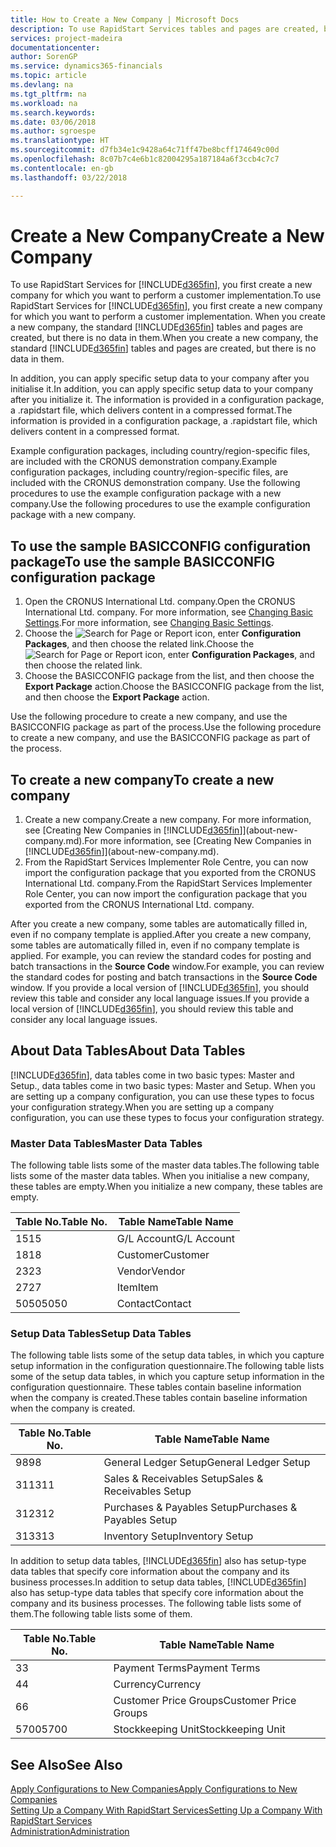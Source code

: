 ```yaml
---
title: How to Create a New Company | Microsoft Docs
description: To use RapidStart Services tables and pages are created, but there is no data in them.
services: project-madeira
documentationcenter: 
author: SorenGP
ms.service: dynamics365-financials
ms.topic: article
ms.devlang: na
ms.tgt_pltfrm: na
ms.workload: na
ms.search.keywords: 
ms.date: 03/06/2018
ms.author: sgroespe
ms.translationtype: HT
ms.sourcegitcommit: d7fb34e1c9428a64c71ff47be8bcff174649c00d
ms.openlocfilehash: 8c07b7c4e6b1c82004295a187184a6f3ccb4c7c7
ms.contentlocale: en-gb
ms.lasthandoff: 03/22/2018

---
```

# <a name="create-a-new-company"></a><span data-ttu-id="1d099-103">Create a New Company</span><span class="sxs-lookup"><span data-stu-id="1d099-103">Create a New Company</span></span>
<span data-ttu-id="1d099-104">To use RapidStart Services for [!INCLUDE[d365fin](includes/d365fin_md.md)], you first create a new company for which you want to perform a customer implementation.</span><span class="sxs-lookup"><span data-stu-id="1d099-104">To use RapidStart Services for [!INCLUDE[d365fin](includes/d365fin_md.md)], you first create a new company for which you want to perform a customer implementation.</span></span> <span data-ttu-id="1d099-105">When you create a new company, the standard [!INCLUDE[d365fin](includes/d365fin_md.md)] tables and pages are created, but there is no data in them.</span><span class="sxs-lookup"><span data-stu-id="1d099-105">When you create a new company, the standard [!INCLUDE[d365fin](includes/d365fin_md.md)] tables and pages are created, but there is no data in them.</span></span>

<span data-ttu-id="1d099-106">In addition, you can apply specific setup data to your company after you initialise it.</span><span class="sxs-lookup"><span data-stu-id="1d099-106">In addition, you can apply specific setup data to your company after you initialize it.</span></span> <span data-ttu-id="1d099-107">The information is provided in a configuration package, a .rapidstart file, which delivers content in a compressed format.</span><span class="sxs-lookup"><span data-stu-id="1d099-107">The information is provided in a configuration package, a .rapidstart file, which delivers content in a compressed format.</span></span>  

<span data-ttu-id="1d099-108">Example configuration packages, including country/region-specific files, are included with the CRONUS demonstration company.</span><span class="sxs-lookup"><span data-stu-id="1d099-108">Example configuration packages, including country/region-specific files, are included with the CRONUS demonstration company.</span></span> <span data-ttu-id="1d099-109">Use the following procedures to use the example configuration package with a new company.</span><span class="sxs-lookup"><span data-stu-id="1d099-109">Use the following procedures to use the example configuration package with a new company.</span></span>  

## <a name="to-use-the-sample-basicconfig-configuration-package"></a><span data-ttu-id="1d099-110">To use the sample BASICCONFIG configuration package</span><span class="sxs-lookup"><span data-stu-id="1d099-110">To use the sample BASICCONFIG configuration package</span></span>  
1. <span data-ttu-id="1d099-111">Open the CRONUS International Ltd. company.</span><span class="sxs-lookup"><span data-stu-id="1d099-111">Open the CRONUS International Ltd. company.</span></span> <span data-ttu-id="1d099-112">For more information, see [Changing Basic Settings](ui-change-basic-settings.md).</span><span class="sxs-lookup"><span data-stu-id="1d099-112">For more information, see [Changing Basic Settings](ui-change-basic-settings.md).</span></span>
2. <span data-ttu-id="1d099-113">Choose the ![Search for Page or Report](media/ui-search/search_small.png "Search for Page or Report icon") icon, enter **Configuration Packages**, and then choose the related link.</span><span class="sxs-lookup"><span data-stu-id="1d099-113">Choose the ![Search for Page or Report](media/ui-search/search_small.png "Search for Page or Report icon") icon, enter **Configuration Packages**, and then choose the related link.</span></span>  
3. <span data-ttu-id="1d099-114">Choose the BASICCONFIG package from the list, and then choose the **Export Package** action.</span><span class="sxs-lookup"><span data-stu-id="1d099-114">Choose the BASICCONFIG package from the list, and then choose the **Export Package** action.</span></span>  

<span data-ttu-id="1d099-115">Use the following procedure to create a new company, and use the BASICCONFIG package as part of the process.</span><span class="sxs-lookup"><span data-stu-id="1d099-115">Use the following procedure to create a new company, and use the BASICCONFIG package as part of the process.</span></span>  

## <a name="to-create-a-new-company"></a><span data-ttu-id="1d099-116">To create a new company</span><span class="sxs-lookup"><span data-stu-id="1d099-116">To create a new company</span></span>  
1. <span data-ttu-id="1d099-117">Create a new company.</span><span class="sxs-lookup"><span data-stu-id="1d099-117">Create a new company.</span></span> <span data-ttu-id="1d099-118">For more information, see [Creating New Companies in [!INCLUDE[d365fin](includes/d365fin_md.md)]](about-new-company.md).</span><span class="sxs-lookup"><span data-stu-id="1d099-118">For more information, see [Creating New Companies in [!INCLUDE[d365fin](includes/d365fin_md.md)]](about-new-company.md).</span></span>
2. <span data-ttu-id="1d099-119">From the RapidStart Services Implementer Role Centre, you can now import the configuration package that you exported from the CRONUS International Ltd. company.</span><span class="sxs-lookup"><span data-stu-id="1d099-119">From the RapidStart Services Implementer Role Center, you can now import the configuration package that you exported from the CRONUS International Ltd. company.</span></span>

<span data-ttu-id="1d099-120">After you create a new company, some tables are automatically filled in, even if no company template is applied.</span><span class="sxs-lookup"><span data-stu-id="1d099-120">After you create a new company, some tables are automatically filled in, even if no company template is applied.</span></span> <span data-ttu-id="1d099-121">For example, you can review the standard codes for posting and batch transactions in the **Source Code** window.</span><span class="sxs-lookup"><span data-stu-id="1d099-121">For example, you can review the standard codes for posting and batch transactions in the **Source Code** window.</span></span> <span data-ttu-id="1d099-122">If you provide a local version of [!INCLUDE[d365fin](includes/d365fin_md.md)], you should review this table and consider any local language issues.</span><span class="sxs-lookup"><span data-stu-id="1d099-122">If you provide a local version of [!INCLUDE[d365fin](includes/d365fin_md.md)], you should review this table and consider any local language issues.</span></span>

## <a name="about-data-tables"></a><span data-ttu-id="1d099-123">About Data Tables</span><span class="sxs-lookup"><span data-stu-id="1d099-123">About Data Tables</span></span>
[!INCLUDE[d365fin](includes/d365fin_md.md)]<span data-ttu-id="1d099-124">, data tables come in two basic types: Master and Setup.</span><span class="sxs-lookup"><span data-stu-id="1d099-124">, data tables come in two basic types: Master and Setup.</span></span> <span data-ttu-id="1d099-125">When you are setting up a company configuration, you can use these types to focus your configuration strategy.</span><span class="sxs-lookup"><span data-stu-id="1d099-125">When you are setting up a company configuration, you can use these types to focus your configuration strategy.</span></span>  

### <a name="master-data-tables"></a><span data-ttu-id="1d099-126">Master Data Tables</span><span class="sxs-lookup"><span data-stu-id="1d099-126">Master Data Tables</span></span>  
<span data-ttu-id="1d099-127">The following table lists some of the master data tables.</span><span class="sxs-lookup"><span data-stu-id="1d099-127">The following table lists some of the master data tables.</span></span> <span data-ttu-id="1d099-128">When you initialise a new company, these tables are empty.</span><span class="sxs-lookup"><span data-stu-id="1d099-128">When you initialize a new company, these tables are empty.</span></span>  

|<span data-ttu-id="1d099-129">Table No.</span><span class="sxs-lookup"><span data-stu-id="1d099-129">Table No.</span></span>|<span data-ttu-id="1d099-130">Table Name</span><span class="sxs-lookup"><span data-stu-id="1d099-130">Table Name</span></span>|  
|-------------------|--------------------|  
|<span data-ttu-id="1d099-131">15</span><span class="sxs-lookup"><span data-stu-id="1d099-131">15</span></span>|<span data-ttu-id="1d099-132">G/L Account</span><span class="sxs-lookup"><span data-stu-id="1d099-132">G/L Account</span></span>|  
|<span data-ttu-id="1d099-133">18</span><span class="sxs-lookup"><span data-stu-id="1d099-133">18</span></span>|<span data-ttu-id="1d099-134">Customer</span><span class="sxs-lookup"><span data-stu-id="1d099-134">Customer</span></span>|  
|<span data-ttu-id="1d099-135">23</span><span class="sxs-lookup"><span data-stu-id="1d099-135">23</span></span>|<span data-ttu-id="1d099-136">Vendor</span><span class="sxs-lookup"><span data-stu-id="1d099-136">Vendor</span></span>|  
|<span data-ttu-id="1d099-137">27</span><span class="sxs-lookup"><span data-stu-id="1d099-137">27</span></span>|<span data-ttu-id="1d099-138">Item</span><span class="sxs-lookup"><span data-stu-id="1d099-138">Item</span></span>|  
|<span data-ttu-id="1d099-139">5050</span><span class="sxs-lookup"><span data-stu-id="1d099-139">5050</span></span>|<span data-ttu-id="1d099-140">Contact</span><span class="sxs-lookup"><span data-stu-id="1d099-140">Contact</span></span>|  

### <a name="setup-data-tables"></a><span data-ttu-id="1d099-141">Setup Data Tables</span><span class="sxs-lookup"><span data-stu-id="1d099-141">Setup Data Tables</span></span>  
<span data-ttu-id="1d099-142">The following table lists some of the setup data tables, in which you capture setup information in the configuration questionnaire.</span><span class="sxs-lookup"><span data-stu-id="1d099-142">The following table lists some of the setup data tables, in which you capture setup information in the configuration questionnaire.</span></span> <span data-ttu-id="1d099-143">These tables contain baseline information when the company is created.</span><span class="sxs-lookup"><span data-stu-id="1d099-143">These tables contain baseline information when the company is created.</span></span>  

|<span data-ttu-id="1d099-144">Table No.</span><span class="sxs-lookup"><span data-stu-id="1d099-144">Table No.</span></span>|<span data-ttu-id="1d099-145">Table Name</span><span class="sxs-lookup"><span data-stu-id="1d099-145">Table Name</span></span>|  
|-------------------|--------------------|  
|<span data-ttu-id="1d099-146">98</span><span class="sxs-lookup"><span data-stu-id="1d099-146">98</span></span>|<span data-ttu-id="1d099-147">General Ledger Setup</span><span class="sxs-lookup"><span data-stu-id="1d099-147">General Ledger Setup</span></span>|  
|<span data-ttu-id="1d099-148">311</span><span class="sxs-lookup"><span data-stu-id="1d099-148">311</span></span>|<span data-ttu-id="1d099-149">Sales & Receivables Setup</span><span class="sxs-lookup"><span data-stu-id="1d099-149">Sales & Receivables Setup</span></span>|  
|<span data-ttu-id="1d099-150">312</span><span class="sxs-lookup"><span data-stu-id="1d099-150">312</span></span>|<span data-ttu-id="1d099-151">Purchases & Payables Setup</span><span class="sxs-lookup"><span data-stu-id="1d099-151">Purchases & Payables Setup</span></span>|  
|<span data-ttu-id="1d099-152">313</span><span class="sxs-lookup"><span data-stu-id="1d099-152">313</span></span>|<span data-ttu-id="1d099-153">Inventory Setup</span><span class="sxs-lookup"><span data-stu-id="1d099-153">Inventory Setup</span></span>|  

<span data-ttu-id="1d099-154">In addition to setup data tables, [!INCLUDE[d365fin](includes/d365fin_md.md)] also has setup-type data tables that specify core information about the company and its business processes.</span><span class="sxs-lookup"><span data-stu-id="1d099-154">In addition to setup data tables, [!INCLUDE[d365fin](includes/d365fin_md.md)] also has setup-type data tables that specify core information about the company and its business processes.</span></span> <span data-ttu-id="1d099-155">The following table lists some of them.</span><span class="sxs-lookup"><span data-stu-id="1d099-155">The following table lists some of them.</span></span>  

|<span data-ttu-id="1d099-156">Table No.</span><span class="sxs-lookup"><span data-stu-id="1d099-156">Table No.</span></span>|<span data-ttu-id="1d099-157">Table Name</span><span class="sxs-lookup"><span data-stu-id="1d099-157">Table Name</span></span>|  
|-------------------|--------------------|  
|<span data-ttu-id="1d099-158">3</span><span class="sxs-lookup"><span data-stu-id="1d099-158">3</span></span>|<span data-ttu-id="1d099-159">Payment Terms</span><span class="sxs-lookup"><span data-stu-id="1d099-159">Payment Terms</span></span>|  
|<span data-ttu-id="1d099-160">4</span><span class="sxs-lookup"><span data-stu-id="1d099-160">4</span></span>|<span data-ttu-id="1d099-161">Currency</span><span class="sxs-lookup"><span data-stu-id="1d099-161">Currency</span></span>|  
|<span data-ttu-id="1d099-162">6</span><span class="sxs-lookup"><span data-stu-id="1d099-162">6</span></span>|<span data-ttu-id="1d099-163">Customer Price Groups</span><span class="sxs-lookup"><span data-stu-id="1d099-163">Customer Price Groups</span></span>|  
|<span data-ttu-id="1d099-164">5700</span><span class="sxs-lookup"><span data-stu-id="1d099-164">5700</span></span>|<span data-ttu-id="1d099-165">Stockkeeping Unit</span><span class="sxs-lookup"><span data-stu-id="1d099-165">Stockkeeping Unit</span></span>|

  

## <a name="see-also"></a><span data-ttu-id="1d099-166">See Also</span><span class="sxs-lookup"><span data-stu-id="1d099-166">See Also</span></span>  
[<span data-ttu-id="1d099-167">Apply Configurations to New Companies</span><span class="sxs-lookup"><span data-stu-id="1d099-167">Apply Configurations to New Companies</span></span>](admin-apply-configuration-to-new-companies.md)  
[<span data-ttu-id="1d099-168">Setting Up a Company With RapidStart Services</span><span class="sxs-lookup"><span data-stu-id="1d099-168">Setting Up a Company With RapidStart Services</span></span>](admin-set-up-a-company-with-rapidstart.md)  
[<span data-ttu-id="1d099-169">Administration</span><span class="sxs-lookup"><span data-stu-id="1d099-169">Administration</span></span>](admin-setup-and-administration.md)

